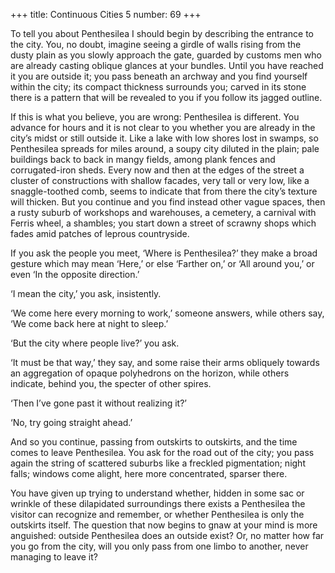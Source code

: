 +++
title: Continuous Cities 5
number: 69
+++

To tell you about Penthesilea I should begin by describing the entrance to the city. You, no doubt, imagine seeing a girdle of walls rising from the dusty plain as you slowly approach the gate, guarded by customs men who are already casting oblique glances at your bundles. Until you have reached it you are outside it; you pass beneath an archway and you find yourself within the city; its compact thickness surrounds you; carved in its stone there is a pattern that will be revealed to you if you follow its jagged outline.

If this is what you believe, you are wrong: Penthesilea is different. You advance for hours and it is not clear to you whether you are already in the city’s midst or still outside it. Like a lake with low shores lost in swamps, so Penthesilea spreads for miles around, a soupy city diluted in the plain; pale buildings back to back in mangy fields, among plank fences and corrugated-iron sheds. Every now and then at the edges of the street a cluster of constructions with shallow facades, very tall or very low, like a snaggle-toothed comb, seems to indicate that from there the city’s texture will thicken. But you continue and you find instead other vague spaces, then a rusty suburb of workshops and warehouses, a cemetery, a carnival with Ferris wheel, a shambles; you start down a street of scrawny shops which fades amid patches of leprous countryside.

If you ask the people you meet, ‘Where is Penthesilea?’ they make a broad gesture which may mean ‘Here,’ or else ‘Farther on,’ or ‘All around you,’ or even ‘In the opposite direction.’

‘I mean the city,’ you ask, insistently.

‘We come here every morning to work,’ someone answers, while others say, ‘We come back here at night to sleep.’

‘But the city where people live?’ you ask.

‘It must be that way,’ they say, and some raise their arms obliquely towards an aggregation of opaque polyhedrons on the horizon, while others indicate, behind you, the specter of other spires.

‘Then I’ve gone past it without realizing it?’

‘No, try going straight ahead.’

And so you continue, passing from outskirts to outskirts, and the time comes to leave Penthesilea. You ask for the road out of the city; you pass again the string of scattered suburbs like a freckled pigmentation; night falls; windows come alight, here more concentrated, sparser there.

You have given up trying to understand whether, hidden in some sac or wrinkle of these dilapidated surroundings there exists a Penthesilea the visitor can recognize and remember, or whether Penthesilea is only the outskirts itself. The question that now begins to gnaw at your mind is more anguished: outside Penthesilea does an outside exist? Or, no matter how far you go from the city, will you only pass from one limbo to another, never managing to leave it?